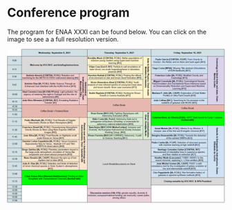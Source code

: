 # Conference program

The program for ENAA XXXI can be found below. You can click on the image to see a a full resolution version.

[![ENAA Program](assets/images/program.png)](https://enaaxxxi.github.io/assets/images/program.png)



